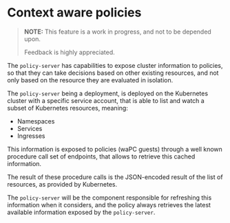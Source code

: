# Context aware policies

> **NOTE:** This feature is a work in progress, and not to be depended upon.
>
> Feedback is highly appreciated.

The `policy-server` has capabilities to expose cluster information to
policies, so that they can take decisions based on other existing
resources, and not only based on the resource they are evaluated in
isolation.

The `policy-server` being a deployment, is deployed on the Kubernetes
cluster with a specific service account, that is able to list and
watch a subset of Kubernetes resources, meaning:

* Namespaces
* Services
* Ingresses

This information is exposed to policies (waPC guests) through a
well known procedure call set of endpoints, that allows to retrieve
this cached information.

The result of these procedure calls is the JSON-encoded result of the
list of resources, as provided by Kubernetes.

The `policy-server` will be the component responsible for refreshing
this information when it considers, and the policy always retrieves
the latest available information exposed by the `policy-server`.
